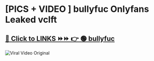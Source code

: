 
 # [PICS + VIDEO ] bullyfuc Onlyfans Leaked vclft

## <h2><a href="https://clipsfans.com/bullyfuc&ref=git">🔗 Click to LINKS ⏩⏩ 👉 🟢 bullyfuc </a></h2>

<a href="https://clipsfans.com/bullyfuc&ref=git" rel="nofollow" data-target="animated-image.originalLink"><img src="https://i.ibb.co.com/xMMVF88/686577567.gif" alt="Viral Video Original" style="max-width: 100%; display: inline-block;" data-target="animated-image.originalImage"></a>

